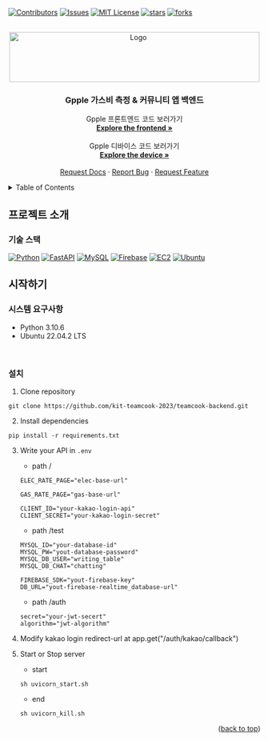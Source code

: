 <a name="readme-top"></a>
[![Contributors][contributors-shield]][contributors-url]
[![Issues][issues-shield]][issues-url]
[![MIT License][forks-shield]][forks-url]
[![stars][stars-shield]][stars-url]
[![forks][license-shield]][license-url]

<br />
<div align="center">
  <a href="https://github.com/kit-teamcook-2023">
    <img src="https://github.com/kit-teamcook-2023/teamcook-front/assets/63646062/0aceb80e-5cfb-4ed2-bd77-053c2798aa06" alt="Logo" width="500" height="100">
  </a>

<h3 align="center">Gpple 가스비 측정 & 커뮤니티 앱 백엔드</h3>

  <p align="center">
    Gpple 프론트엔드 코드 보러가기
    <br />
    <a href="https://github.com/kit-teamcook-2023/teamcook-backend"><strong>Explore the frontend »</strong></a>
    <br />
    <br />
    Gpple 디바이스 코드 보러가기
    <br />
    <a href="https://github.com/kit-teamcook-2023/teamcook-raspberry"><strong>Explore the device »</strong></a>
    <br />
    <br />
    <a href="http://34.215.66.235:8000/docs">Request Docs</a>
    ·
    <a href="https://github.com/kit-teamcook-2023/teamcook-backend/issues">Report Bug</a>
    ·
    <a href="https://github.com/kit-teamcook-2023/teamcook-backend/issues">Request Feature</a>
  </p>
</div>


<!-- TABLE OF CONTENTS -->
<details>
  <summary>Table of Contents</summary>
  <ol>
    <li>
      <a href="#프로젝트-소개">프로젝트 소개</a>
      <ul>
        <li><a href="#기술-스택">기술 스택</a></li>
      </ul>
    </li>
    <li>
      <a href="#시작하기">시작하기</a>
      <ul>
        <li><a href="#시스템-요구사항">시스템 요구사항</a></li>
        <li><a href="#설치">설치</a></li>
      </ul>
    </li>
  </ol>
</details>

## 프로젝트 소개

### 기술 스택

[![Python][Python_b]][Python-url]
[![FastAPI][FastAPI_b]][FastAPI-url]
[![MySQL][MySQL_b]][MySQL-url]
[![Firebase][Firebase_b]][Firebase-url]
[![EC2][EC2_b]][EC2-url]
[![Ubuntu][Ubuntu_b]][Ubuntu-url]

## 시작하기

### 시스템 요구사항
* Python 3.10.6
* Ubuntu 22.04.2 LTS
<br>

### 설치

1. Clone repository

```
git clone https://github.com/kit-teamcook-2023/teamcook-backend.git
```

2. Install dependencies

```
pip install -r requirements.txt
```

3. Write your API in `.env`

    - path /

    ```
    ELEC_RATE_PAGE="elec-base-url"

    GAS_RATE_PAGE="gas-base-url"

    CLIENT_ID="your-kakao-login-api"
    CLIENT_SECRET="your-kakao-login-secret"
    ```

    - path /test

    ```
    MYSQL_ID="your-database-id"
    MYSQL_PW="yout-database-password"
    MYSQL_DB_USER="writing_table"
    MYSQL_DB_CHAT="chatting"

    FIREBASE_SDK="yout-firebase-key"
    DB_URL="yout-firebase-realtime_database-url"
    ```

    - path /auth
    ```
    secret="your-jwt-secert"
    algorithm="jwt-algorithm"
    ```

4. Modify kakao login redirect-url at app.get("/auth/kakao/callback")
    
5. Start or Stop server
    - start
    ```
    sh uvicorn_start.sh
    ```
    
    - end
    ```
    sh uvicorn_kill.sh
    ```

<p align="right">(<a href="#readme-top">back to top</a>)</p>

[contributors-shield]: https://img.shields.io/github/contributors/kit-teamcook-2023/teamcook-backend.svg?style=for-the-badge
[contributors-url]: https://github.com/kit-teamcook-2023/teamcook-backend/graphs/contributors

[issues-shield]: https://img.shields.io/github/issues/kit-teamcook-2023/teamcook-backend.svg?style=for-the-badge
[issues-url]: https://github.com/kit-teamcook-2023/teamcook-backend/issues

[forks-shield]: https://img.shields.io/github/forks/kit-teamcook-2023/teamcook-backend.svg?style=for-the-badge
[forks-url]: https://github.com/kit-teamcook-2023/teamcook-backend/issues

[stars-shield]: https://img.shields.io/github/stars/kit-teamcook-2023/teamcook-backend.svg?style=for-the-badge
[stars-url]: https://github.com/kit-teamcook-2023/teamcook-backend/issues

[license-shield]: https://img.shields.io/github/license/othneildrew/Best-README-Template.svg?style=for-the-badge
[license-url]: https://github.com/othneildrew/Best-README-Template/blob/master/LICENSE.txt


[Python_b]: https://img.shields.io/badge/Python-3776AB?style=for-the-badge&logo=python&logoColor=white
[Python-url]: https://www.python.org/

[FastAPI_b]: https://img.shields.io/badge/FastAPI-009688?style=for-the-badge&logo=FastAPI&logoColor=white
[FastAPI-url]: https://fastapi.tiangolo.com/

[MySQL_b]: https://img.shields.io/badge/MySQL-005C84?style=for-the-badge&logo=mysql&logoColor=white
[MySQL-url]: https://www.mysql.com/

[Firebase_b]: https://img.shields.io/badge/Firebase-FFCA28?style=for-the-badge&logo=firebase&logoColor=black
[Firebase-url]: https://firebase.google.com/

[EC2_b]: https://img.shields.io/badge/Amazon%20EC2-232F3E?style=for-the-badge&logo=AmazonEC2
[EC2-url]: https://aws.amazon.com/ec2/

[Ubuntu_b]: https://img.shields.io/badge/Ubuntu-E95420?style=for-the-badge&logo=Ubuntu&logoColor=white
[Ubuntu-url]: https://ubuntu.com/download/desktop
